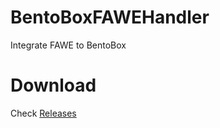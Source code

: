 # BentoBoxFAWEHandler
Integrate FAWE to BentoBox

# Download
Check [Releases](https://github.com/HSGamer/BentoBoxFAWEHandler/releases)
